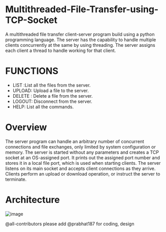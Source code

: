 # Multithreaded-File-Transfer-using-TCP-Socket
A  multithreaded file transfer client-server program build using a python programming language. The server has the capability to handle multiple clients concurrently at the same by using threading. The server assigns each client a thread to handle working for that client.

# FUNCTIONS
* LIST :List all the files from the server.
* UPLOAD:   Upload a file to the  server.
* DELETE :   Delete a file from the server.
* LOGOUT:   Disconnect from the server.
* HELP:   List all the commands.


# Overview
The server program can handle an arbitrary number of concurrent connections and file exchanges, only limited by system configuration or memory. The server is started without any parameters and creates a TCP socket at an OS-assigned port. It prints out the assigned port number and stores it in a local file port, which is used when starting clients. The server listens on its main socket and accepts client connections as they arrive. Clients perform an upload or download operation, or instruct the server to terminate.

# Architecture

![image](https://user-images.githubusercontent.com/66979717/145279246-65c8d299-9aae-431d-8fa6-14f231d66f3a.png)

@all-contributors please add @prabhat187 for coding, design


